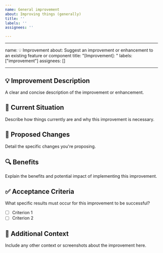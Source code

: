 ```yaml
---
name: General improvement
about: Improving things (generally)
title: ''
labels: ''
assignees: ''

---
```


---
name: 💡 Improvement
about: Suggest an improvement or enhancement to an existing feature or component
title: "[Improvement]: "
labels: ["improvement"]
assignees: []

---

## 💡 Improvement Description
A clear and concise description of the improvement or enhancement.

## 🧐 Current Situation
Describe how things currently are and why this improvement is necessary.

## 🚧 Proposed Changes
Detail the specific changes you're proposing.

## 🔍 Benefits
Explain the benefits and potential impact of implementing this improvement.

## ✅ Acceptance Criteria
What specific results must occur for this improvement to be successful?

- [ ] Criterion 1
- [ ] Criterion 2

## 📄 Additional Context
Include any other context or screenshots about the improvement here.
